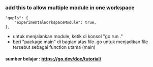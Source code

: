 ### add this to allow multiple module in one workspace
    "gopls": {
        "experimentalWorkspaceModule": true,
    },

- untuk menjalankan module, ketik di konsol "go run ."
- beri "package main" di bagian atas file .go untuk menjadikan file tersebut sebagai function utama (main)






#### sumber belajar : https://go.dev/doc/tutorial/